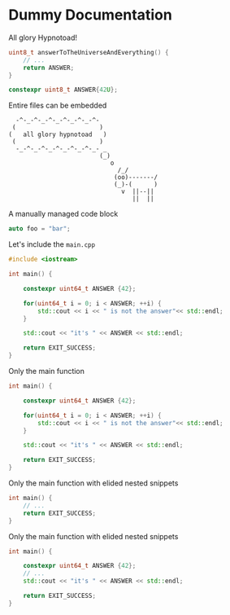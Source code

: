 # Dummy Documentation

All glory Hypnotoad!

<!-- [geoffrey] [testdata/content/dummy.hpp] [[the question] [response]] -->
```cpp
uint8_t answerToTheUniverseAndEverything() {
    // ...
    return ANSWER;
}
```

<!-- [geoffrey] [testdata/content/dummy.hpp] [the answer] -->
```cpp
constexpr uint8_t ANSWER{42U};
```


Entire files can be embedded
<!-- [geoffrey] [testdata/content/goat.txt] -->
```
  -^-_-^-_-^-_-^-_-^-_-^-
 (                       )
(   all glory hypnotoad   )
 (                       )
  -_-^-_-^-_-^-_-^-_-^-_- _
                         (_)
                            o
                              /_/
                             (oo)-------/
                             (_)-(      )
                               v  ||--||
                                  ||  ||
```


A manually managed code block
```cpp
auto foo = "bar";
```

Let's include the `main.cpp`
<!-- [geoffrey] [testdata/content/main.cpp] -->
```cpp
#include <iostream>

int main() {

    constexpr uint64_t ANSWER {42};

    for(uint64_t i = 0; i < ANSWER; ++i) {
        std::cout << i << " is not the answer"<< std::endl;
    }

    std::cout << "it's " << ANSWER << std::endl;

    return EXIT_SUCCESS;
}
```

Only the main function
<!-- [geoffrey] [testdata/content/main.cpp] [main function] -->
```cpp
int main() {

    constexpr uint64_t ANSWER {42};

    for(uint64_t i = 0; i < ANSWER; ++i) {
        std::cout << i << " is not the answer"<< std::endl;
    }

    std::cout << "it's " << ANSWER << std::endl;

    return EXIT_SUCCESS;
}
```

Only the main function with elided nested snippets
<!-- [geoffrey] [testdata/content/main.cpp] [[main function]] -->
```cpp
int main() {
    // ...
    return EXIT_SUCCESS;
}
```

Only the main function with elided nested snippets
<!-- [geoffrey] [testdata/content/main.cpp] [[main function] [define answer] [print answer]] -->
```cpp
int main() {

    constexpr uint64_t ANSWER {42};
    // ...
    std::cout << "it's " << ANSWER << std::endl;

    return EXIT_SUCCESS;
}
```
